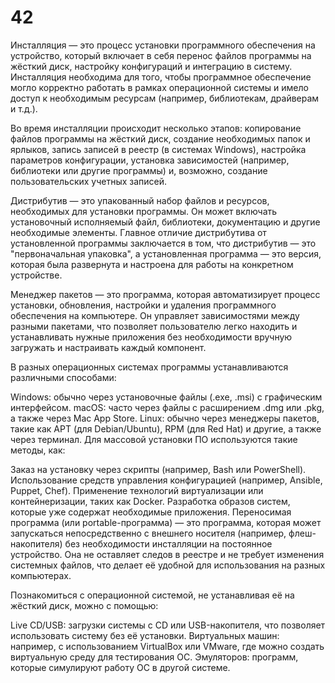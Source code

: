 # 42
Инсталляция — это процесс установки программного обеспечения на устройство, который включает в себя перенос файлов программы на жёсткий диск, настройку конфигураций и интеграцию в систему. Инсталляция необходима для того, чтобы программное обеспечение могло корректно работать в рамках операционной системы и имело доступ к необходимым ресурсам (например, библиотекам, драйверам и т.д.).

Во время инсталляции происходит несколько этапов: копирование файлов программы на жёсткий диск, создание необходимых папок и ярлыков, запись записей в реестр (в системах Windows), настройка параметров конфигурации, установка зависимостей (например, библиотеки или другие программы) и, возможно, создание пользовательских учетных записей.

Дистрибутив — это упакованный набор файлов и ресурсов, необходимых для установки программы. Он может включать установочный исполняемый файл, библиотеки, документацию и другие необходимые элементы. Главное отличие дистрибутива от установленной программы заключается в том, что дистрибутив — это "первоначальная упаковка", а установленная программа — это версия, которая была развернута и настроена для работы на конкретном устройстве.

Менеджер пакетов — это программа, которая автоматизирует процесс установки, обновления, настройки и удаления программного обеспечения на компьютере. Он управляет зависимостями между разными пакетами, что позволяет пользователю легко находить и устанавливать нужные приложения без необходимости вручную загружать и настраивать каждый компонент.

В разных операционных системах программы устанавливаются различными способами:

Windows: обычно через установочные файлы (.exe, .msi) с графическим интерфейсом.
macOS: часто через файлы с расширением .dmg или .pkg, а также через Mac App Store.
Linux: обычно через менеджеры пакетов, такие как APT (для Debian/Ubuntu), RPM (для Red Hat) и другие, а также через терминал.
Для массовой установки ПО используются такие методы, как:

Заказ на установку через скрипты (например, Bash или PowerShell).
Использование средств управления конфигурацией (например, Ansible, Puppet, Chef).
Применение технологий виртуализации или контейнеризации, таких как Docker.
Разработка образов систем, которые уже содержат необходимые приложения.
Переносимая программа (или portable-программа) — это программа, которая может запускаться непосредственно с внешнего носителя (например, флеш-накопителя) без необходимости инсталляции на постоянное устройство. Она не оставляет следов в реестре и не требует изменения системных файлов, что делает её удобной для использования на разных компьютерах.

Познакомиться с операционной системой, не устанавливая её на жёсткий диск, можно с помощью:

Live CD/USB: загрузки системы с CD или USB-накопителя, что позволяет использовать систему без её установки.
Виртуальных машин: например, с использованием VirtualBox или VMware, где можно создать виртуальную среду для тестирования ОС.
Эмуляторов: программ, которые симулируют работу ОС в другой системе.
